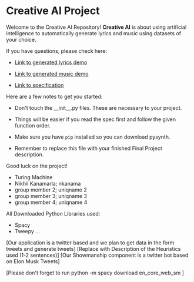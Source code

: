 # Creative AI Project

Welcome to the Creative AI Repository! **Creative AI** is about using artificial intelligence to automatically generate lyrics and music using datasets of your choice.

If you have questions, please check here:

- [Link to generated lyrics demo](https://youtu.be/Z46LvHwgygs?list=PL2BYDiR6uDOJzYCJ7QuuQz-hWvQeYN5Nx)

- [Link to generated music demo](https://youtu.be/RrHrRqZ3pUM?list=PL2BYDiR6uDOJzYCJ7QuuQz-hWvQeYN5Nx)

- [Link to specification](https://eecs183.github.io/creative-ai)

Here are a few notes to get you started:

* Don't touch the \_\_init\_\_.py files. These are necessary to your project.

* Things will be easier if you read the spec first and follow the given function order.

* Make sure you have `pip` installed so you can download pysynth.

* Remember to replace this file with your finished Final Project description.

Good luck on the project!

- Turing Machine
-  Nikhil Kanamarla; nkanama
- group member 2; uniqname 2
- group member 3; uniqname 3
- group member 4; uniqname 4

All Downloaded Python Libraries used:
* Spacy
* Tweepy
...

[Our application is a twitter based and we plan to get data in the form tweets and generate tweets]
[Replace with Description of the Heuristics used (1-2 sentences)]
[Our Showmanship component is a twitter bot based on Elon Musk Tweets]

[Please don't forget to run python -m spacy download en_core_web_sm ]

